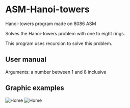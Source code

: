 # ASM-Hanoi-towers

Hanoi-towers program made on 8086 ASM

Solves the Hanoi-towers problem with one to eight rings.

This program uses recursion to solve this problem.

## User manual

Arguments: a number between 1 and 8 inclusive

## Graphic examples
![Home](https://i.imgur.com/agWkn4b.jpg)
![Home](https://i.imgur.com/4elLXvj.gif)
